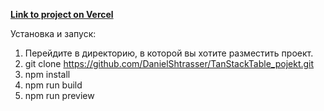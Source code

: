 **[Link to project on Vercel](https://secret-company-test.vercel.app/)**

Установка и запуск:

1. Перейдите в директорию, в которой вы хотите разместить проект.
2. git clone https://github.com/DanielShtrasser/TanStackTable_pojekt.git
3. npm install
4. npm run build
5. npm run preview
